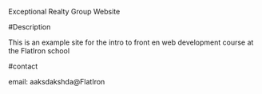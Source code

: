 Exceptional Realty Group Website


#Description

This is an example site for the intro to front en web development course at the FlatIron school

#contact

email: aaksdakshda@FlatIron

